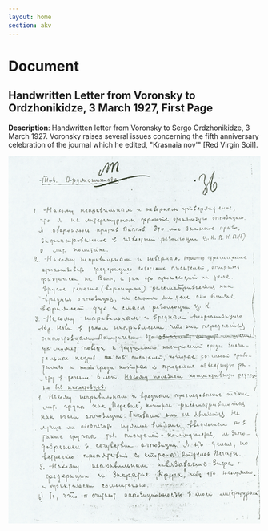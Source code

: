 ```yaml
---
layout: home
section: akv
---
```

# Document
## Handwritten Letter from Voronsky to Ordzhonikidze, 3 March 1927, First Page

**Description**: Handwritten letter from Voronsky to Sergo Ordzhonikidze, 3 March 1927.
Voronsky raises several issues concerning the fifth anniversary celebration of the journal
which he edited, &quot;Krasnaia nov'&quot; [Red Virgin Soil].

![](../Documents/AKV_SO270303a.jpg)